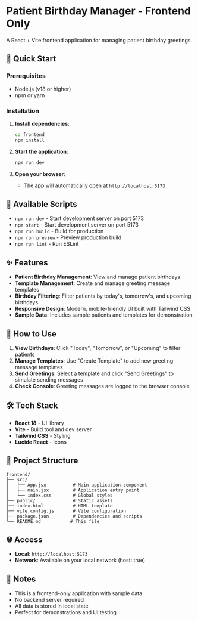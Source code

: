 # Patient Birthday Manager - Frontend Only

A React + Vite frontend application for managing patient birthday greetings.

## 🚀 Quick Start

### Prerequisites
- Node.js (v18 or higher)
- npm or yarn

### Installation

1. **Install dependencies**:
   ```bash
   cd frontend
   npm install
   ```

2. **Start the application**:
   ```bash
   npm run dev
   ```

3. **Open your browser**:
   - The app will automatically open at `http://localhost:5173`

## 📝 Available Scripts

- `npm run dev` - Start development server on port 5173
- `npm start` - Start development server on port 5173
- `npm run build` - Build for production
- `npm run preview` - Preview production build
- `npm run lint` - Run ESLint

## ✨ Features

- **Patient Birthday Management**: View and manage patient birthdays
- **Template Management**: Create and manage greeting message templates
- **Birthday Filtering**: Filter patients by today's, tomorrow's, and upcoming birthdays
- **Responsive Design**: Modern, mobile-friendly UI built with Tailwind CSS
- **Sample Data**: Includes sample patients and templates for demonstration

## 🎯 How to Use

1. **View Birthdays**: Click "Today", "Tomorrow", or "Upcoming" to filter patients
2. **Manage Templates**: Use "Create Template" to add new greeting message templates
3. **Send Greetings**: Select a template and click "Send Greetings" to simulate sending messages
4. **Check Console**: Greeting messages are logged to the browser console

## 🛠️ Tech Stack

- **React 18** - UI library
- **Vite** - Build tool and dev server
- **Tailwind CSS** - Styling
- **Lucide React** - Icons

## 📁 Project Structure

```
frontend/
├── src/
│   ├── App.jsx          # Main application component
│   ├── main.jsx         # Application entry point
│   └── index.css        # Global styles
├── public/              # Static assets
├── index.html           # HTML template
├── vite.config.js       # Vite configuration
├── package.json         # Dependencies and scripts
└── README.md           # This file
```

## 🌐 Access

- **Local**: `http://localhost:5173`
- **Network**: Available on your local network (host: true)

## 📝 Notes

- This is a frontend-only application with sample data
- No backend server required
- All data is stored in local state
- Perfect for demonstrations and UI testing